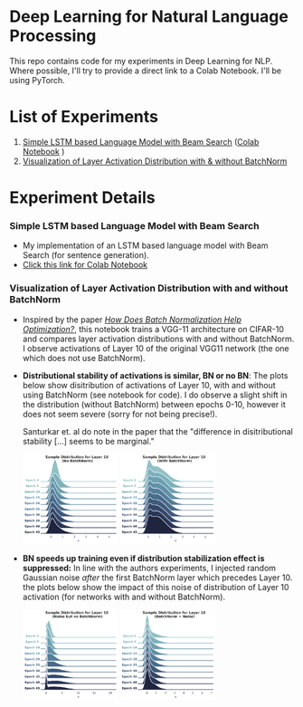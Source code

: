 # Deep Learning for Natural Language Processing
This repo contains code for my experiments in Deep Learning for NLP. Where possible, I'll try to provide a direct link to a Colab Notebook. I'll be using PyTorch.

# List of Experiments
1. [Simple LSTM based Language Model with Beam Search](#Simple-LSTM-based-Language-Model-with-Beam-Search) ([Colab Notebook](https://colab.research.google.com/drive/1nD2s4r7XrYP95gxfBoTr3Ajy9QW4YjUQ "Language Model with Beam Search")
)
2. [Visualization of Layer Activation Distribution with & without BatchNorm](#Visualization-of-Layer-Activation-Distribution-with-and-without-BatchNorm)



# Experiment Details
### Simple LSTM based Language Model with Beam Search
* My implementation of an LSTM based language model with Beam Search (for sentence generation).
* [Click this link for Colab Notebook](https://colab.research.google.com/drive/1nD2s4r7XrYP95gxfBoTr3Ajy9QW4YjUQ "Language Model with Beam Search")

### Visualization of Layer Activation Distribution with and without BatchNorm
* Inspired by the paper [_How Does Batch Normalization Help Optimization?_](https://arxiv.org/abs/1805.11604), this notebook trains a VGG-11 architecture on CIFAR-10 and compares layer activation distributions with and without BatchNorm. I observe activations of Layer 10 of the original VGG11 network (the one which does not use BatchNorm).

* **Distributional stability of activations is similar, BN or no BN**: The plots below show disitribution of activations of Layer 10, with and without using BatchNorm (see notebook for code). I do observe a slight shift in the distribution (without BatchNorm) between epochs 0-10, however it does not seem severe (sorry for not being precise!).

  Santurkar et. al do note in the paper that the "difference in disitributional stability [...] seems to be marginal."

	<p float="middle">
		<img src="./images/vgg11-layer10-noBN.png" width="35%" />
		<img src="./images/vgg11-layer10-BN.png" width="35%" />
	</p>
* **BN speeds up training even if distribution stabilization effect is suppressed:** In line with the authors experiments, I injected random Gaussian noise *after* the first BatchNorm layer which precedes Layer 10. the plots below show the impact of this noise of distribution of Layer 10 activation (for networks with and without BatchNorm).

	<p float="middle">
		<img src="./images/noisyBN-vgg11-layer10-noBN.png" width="35%" />
		<img src="./images/noisyBN-vgg11-layer10-BN.png" width="35%" />
	</p>

